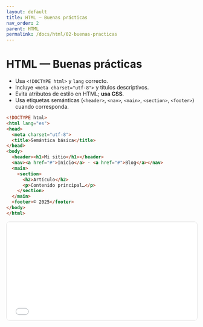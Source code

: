 ```yaml
---
layout: default
title: HTML — Buenas prácticas
nav_order: 2
parent: HTML
permalink: /docs/html/02-buenas-practicas
---
```


# HTML — Buenas prácticas
- Usa `<!DOCTYPE html>` y `lang` correcto.
- Incluye `<meta charset="utf-8">` y títulos descriptivos.
- Evita atributos de estilo en HTML; **usa CSS**.
- Usa etiquetas semánticas (`<header>`, `<nav>`, `<main>`, `<section>`, `<footer>`) cuando corresponda.

```html
<!DOCTYPE html>
<html lang="es">
<head>
  <meta charset="utf-8">
  <title>Semántica básica</title>
</head>
<body>
  <header><h1>Mi sitio</h1></header>
  <nav><a href="#">Inicio</a> · <a href="#">Blog</a></nav>
  <main>
    <section>
      <h2>Artículo</h2>
      <p>Contenido principal…</p>
    </section>
  </main>
  <footer>© 2025</footer>
</body>
</html>
```
<iframe src="{{ '/assets/examples/html/06_semantica.html' | relative_url }}" width="100%" height="260" style="border:1px solid #ddd;border-radius:8px;"></iframe>